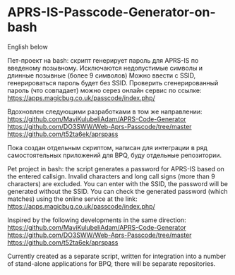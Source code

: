 # APRS-IS-Passcode-Generator-on-bash
English below

Пет-проект на bash: скрипт генерирует пароль для APRS-IS по введеному позывному.
Исключаются недопустимые символы и длинные позывные (более 9 символов)
Можно ввести с SSID, генерироваться пароль будет без SSID.
Проверить сгенерированный пароль (что совпадает) можно серез онлайн сервис по ссылке: 
https://apps.magicbug.co.uk/passcode/index.php/ 

Вдохновлен следующими разработками в том же направлении:
https://github.com/MaviKulubeliAdam/APRS-Code-Generator
https://github.com/DO3SWW/Web-Aprs-Passcode/tree/master
https://github.com/t52ta6ek/aprspass

Пока создан отдельным скриптом, написан для интеграции в ряд самостоятельных приложений
для BPQ, буду отдельные репозитории.

Pet project in bash: the script generates a password for APRS-IS based on the entered callsign.
Invalid characters and long call signs (more than 9 characters) are excluded.
You can enter with the SSID, the password will be generated without the SSID.
You can check the generated password (which matches) using the online service at the link:
https://apps.magicbug.co.uk/passcode/index.php/

Inspired by the following developments in the same direction:
https://github.com/MaviKulubeliAdam/APRS-Code-Generator
https://github.com/DO3SWW/Web-Aprs-Passcode/tree/master
https://github.com/t52ta6ek/aprspass

Currently created as a separate script, written for integration into a number of stand-alone applications
for BPQ, there will be separate repositories.
